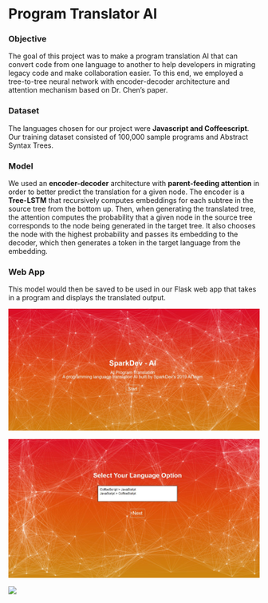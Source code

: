 # Program Translator AI

### Objective
The goal of this project was to make a program translation AI that can convert code from one language to another to help developers in migrating legacy code and make collaboration easier. To this end, we employed a tree-to-tree neural network with encoder-decoder architecture and attention mechanism based on Dr. Chen’s paper.

### Dataset
The languages chosen for our project were **Javascript and Coffeescript**. Our training dataset consisted of 100,000 sample programs and Abstract Syntax Trees.

### Model
We used an **encoder-decoder** architecture with **parent-feeding attention** in order to better predict the translation for a given node.
The encoder is a **Tree-LSTM** that recursively computes embeddings for each subtree in the source tree from the bottom up. Then, when generating the translated tree, the attention computes the probability that a given node in the source tree corresponds to the node being generated in the target tree. It also chooses the node with the highest probability and passes its embedding to the decoder, which then generates a token in the target language from the embedding.

### Web App
This model would then be saved to be used in our Flask web app that takes in a program and displays the translated output.

![](HomePage.JPG)

![](SelectLanguage.JPG)

![](Translator.JPG)

